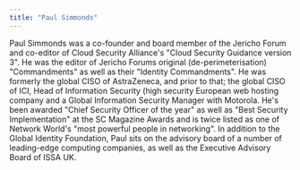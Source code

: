 ```yaml
---
title: "Paul Simmonds"
---
```


Paul Simmonds was a co-founder and board member of the Jericho Forum and co-editor of Cloud Security Alliance's "Cloud Security Guidance version 3". He was the editor of Jericho Forums original (de-perimeterisation) "Commandments" as well as their "Identity Commandments".
He was formerly the global CISO of AstraZeneca, and prior to that; the global CISO of ICI, Head of Information Security (high security European web hosting company and a Global Information Security Manager with Motorola.
He's been awarded "Chief Security Officer of the year" as well as "Best Security Implementation" at the SC Magazine Awards and is twice listed as one of Network World's "most powerful people in networking".
In addition to the Global Identity Foundation, Paul sits on the advisory board of a number of leading-edge computing companies, as well as the Executive Advisory Board of ISSA UK.

